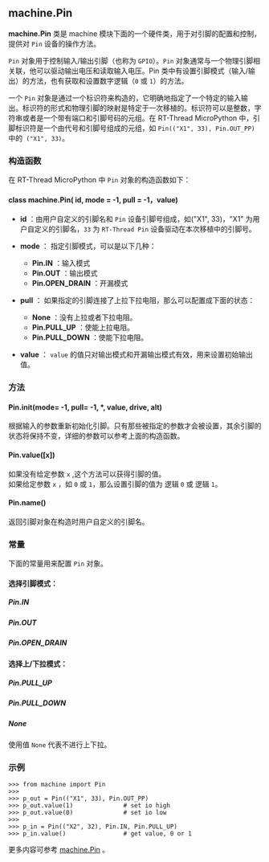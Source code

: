 ## machine.Pin

**machine.Pin** 类是 machine 模块下面的一个硬件类，用于对引脚的配置和控制，提供对 `Pin` 设备的操作方法。

`Pin` 对象用于控制输入/输出引脚（也称为 `GPIO`）。`Pin` 对象通常与一个物理引脚相关联，他可以驱动输出电压和读取输入电压。Pin 类中有设置引脚模式（输入/输出）的方法，也有获取和设置数字逻辑（`0` 或 `1`）的方法。

一个 `Pin` 对象是通过一个标识符来构造的，它明确地指定了一个特定的输入输出。标识符的形式和物理引脚的映射是特定于一次移植的。标识符可以是整数，字符串或者是一个带有端口和引脚号码的元组。在 RT-Thread MicroPython 中，引脚标识符是一个由代号和引脚号组成的元组，如 `Pin(("X1", 33), Pin.OUT_PP)` 中的` ("X1", 33)`。

### 构造函数

在 RT-Thread MicroPython 中 `Pin` 对象的构造函数如下：

#### **class machine.Pin**( id, mode = -1, pull = -1，value)
- **id** ：由用户自定义的引脚名和 `Pin`  设备引脚号组成，如("X1", 33)，"X1" 为用户自定义的引脚名，`33` 为 `RT-Thread Pin` 设备驱动在本次移植中的引脚号。

- **mode** ： 指定引脚模式，可以是以下几种：
    - **Pin.IN** ：输入模式
    - **Pin.OUT** ：输出模式
    - **Pin.OPEN_DRAIN** ：开漏模式

- **pull** ： 如果指定的引脚连接了上拉下拉电阻，那么可以配置成下面的状态：
    - **None** ：没有上拉或者下拉电阻。
    - **Pin.PULL_UP** ：使能上拉电阻。
    - **Pin.PULL_DOWN** ：使能下拉电阻。

- **value** ： `value` 的值只对输出模式和开漏输出模式有效，用来设置初始输出值。

### 方法

#### **Pin.init**(mode= -1, pull= -1, *, value, drive, alt)
根据输入的参数重新初始化引脚。只有那些被指定的参数才会被设置，其余引脚的状态将保持不变，详细的参数可以参考上面的构造函数。

#### **Pin.value**([x])
如果没有给定参数 `x` ,这个方法可以获得引脚的值。  
如果给定参数 `x` ，如 `0` 或 `1`，那么设置引脚的值为 逻辑 `0` 或 逻辑 `1`。

#### **Pin.name**()
返回引脚对象在构造时用户自定义的引脚名。

### 常量

下面的常量用来配置 `Pin` 对象。  

#### 选择引脚模式：
##### **Pin.IN**
##### **Pin.OUT**
##### **Pin.OPEN_DRAIN**

#### 选择上/下拉模式：
##### **Pin.PULL_UP**
##### **Pin.PULL_DOWN**
##### **None**  
使用值 `None` 代表不进行上下拉。

### 示例

```
>>> from machine import Pin
>>>
>>> p_out = Pin(("X1", 33), Pin.OUT_PP)
>>> p_out.value(1)              # set io high
>>> p_out.value(0)              # set io low
>>>
>>> p_in = Pin(("X2", 32), Pin.IN, Pin.PULL_UP)
>>> p_in.value()                # get value, 0 or 1
```

  更多内容可参考 [machine.Pin](http://docs.micropython.org/en/latest/pyboard/library/machine.Pin.html)  。
